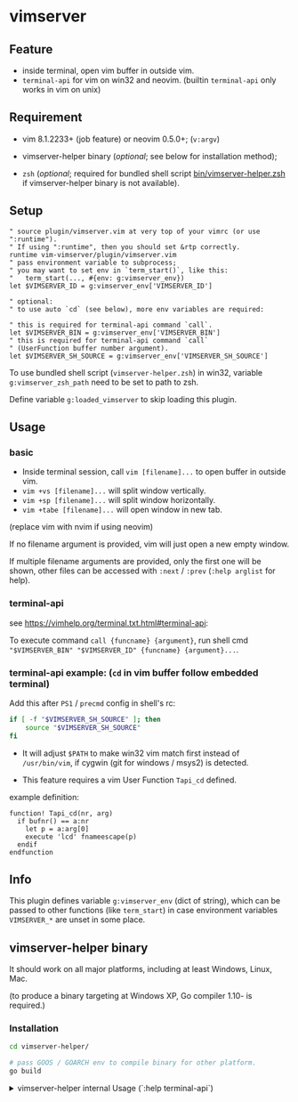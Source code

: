 # vimserver

## Feature
- inside terminal, open vim buffer in outside vim.
- `terminal-api` for vim on win32 and neovim. (builtin `terminal-api` only
  works in vim on unix)

## Requirement
- vim 8.1.2233+ (job feature) or neovim 0.5.0+; (`v:argv`)

- vimserver-helper binary (*optional*; see below for installation method);

- `zsh` (*optional*; required for bundled shell script
  [bin/vimserver-helper.zsh](bin/vimserver-helper.zsh) if vimserver-helper
binary is not available).

## Setup
```vim
" source plugin/vimserver.vim at very top of your vimrc (or use ":runtime").
" If using ":runtime", then you should set &rtp correctly.
runtime vim-vimserver/plugin/vimserver.vim
" pass environment variable to subprocess;
" you may want to set env in `term_start()`, like this:
"   term_start(..., #{env: g:vimserver_env})
let $VIMSERVER_ID = g:vimserver_env['VIMSERVER_ID']

" optional:
" to use auto `cd` (see below), more env variables are required:

" this is required for terminal-api command `call`.
let $VIMSERVER_BIN = g:vimserver_env['VIMSERVER_BIN']
" this is required for terminal-api command `call`
" (UserFunction buffer number argument).
let $VIMSERVER_SH_SOURCE = g:vimserver_env['VIMSERVER_SH_SOURCE']
```

To use bundled shell script (`vimserver-helper.zsh`) in win32, variable
`g:vimserver_zsh_path` need to be set to path to zsh.

Define variable `g:loaded_vimserver` to skip loading this plugin.

## Usage

### basic

- Inside terminal session, call `vim [filename]...` to open buffer in outside
  vim.
- `vim +vs [filename]...` will split window vertically.
- `vim +sp [filename]...` will split window horizontally.
- `vim +tabe [filename]...` will open window in new tab.

(replace vim with nvim if using neovim)

If no filename argument is provided, vim will just open a new empty window.

If multiple filename arguments are provided, only the first one will be shown,
other files can be accessed with `:next` / `:prev` (`:help arglist` for help).

### terminal-api

see <https://vimhelp.org/terminal.txt.html#terminal-api>:

To execute command `call {funcname} {argument}`,
run shell cmd `"$VIMSERVER_BIN" "$VIMSERVER_ID" {funcname} {argument}...`.

### terminal-api example: (`cd` in vim buffer follow embedded terminal)

Add this after `PS1` / `precmd` config in shell's rc:

```sh
if [ -f "$VIMSERVER_SH_SOURCE" ]; then
    source "$VIMSERVER_SH_SOURCE"
fi
```

- It will adjust `$PATH` to make win32 vim match first instead of
  `/usr/bin/vim`, if cygwin (git for windows / msys2) is detected.

- This feature requires a vim User Function `Tapi_cd` defined.

example definition:

```vim
function! Tapi_cd(nr, arg)
  if bufnr() == a:nr
    let p = a:arg[0]
    execute 'lcd' fnameescape(p)
  endif
endfunction
```

## Info
This plugin defines variable `g:vimserver_env` (dict of string), which can be
passed to other functions (like `term_start`) in case environment variables
`VIMSERVER_*` are unset in some place.

## vimserver-helper binary
It should work on all major platforms, including at least Windows, Linux, Mac.

(to produce a binary targeting at Windows XP, Go compiler 1.10- is required.)

### Installation

```sh
cd vimserver-helper/

# pass GOOS / GOARCH env to compile binary for other platform.
go build
```

<details>
<summary>
vimserver-helper internal Usage (`:help terminal-api`)
</summary>

```sh
# server
$0 {server_filename} listen

# client (terminal-api style)
$0 {server_filename} {funcname} [args...]
# client (use stdin as raw params)
$0 {server_filename}
```

- Since vimserver sets `VIMSERVER_BIN` environment variable, you can replace
  `$0` above with `"$VIMSERVER_BIN"`.

- Replace `{server_filename}` with `$VIMSERVER_ID`.

TODO: allow passing non-string argument in terminal-api mode.

</details>
